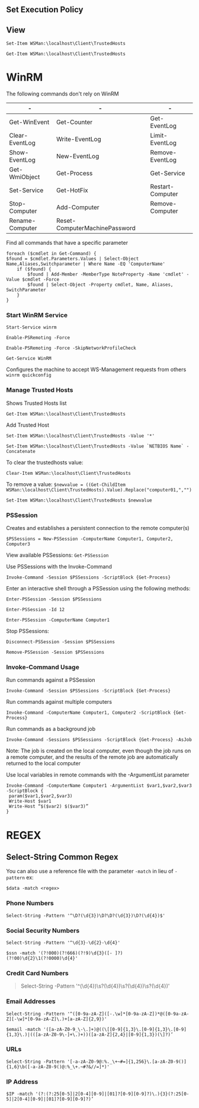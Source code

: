 
## Set Execution Policy 

## View 

```Set-Item WSMan:\localhost\Client\TrustedHosts```

```Get-Item WSMan:\localhost\Client\TrustedHosts```

# WinRM
The following commands don't rely on WinRM

| - | - | - | 
|----|-----|----|
|Get-WinEvent|Get-Counter|Get-EventLog|
|Clear-EventLog|Write-EventLog|Limit-EventLog|
|Show-EventLog|New-EventLog|Remove-EventLog|
|Get-WmiObject | Get-Process|Get-Service|
|Set-Service|Get-HotFix|Restart-Computer|
|Stop-Computer|Add-Computer|Remove-Computer|
|Rename-Computer|Reset-ComputerMachinePassword||


Find all commands that have a specific parameter

```
foreach ($cmdlet in Get-Command) {
$found = $cmdlet.Parameters.Values | Select-Object Name,Aliases,Switchparameter | Where Name -EQ 'ComputerName'
    if ($found) {
        $found | Add-Member -MemberType NoteProperty -Name 'cmdlet' -Value $cmdlet -Force
        $found | Select-Object -Property cmdlet, Name, Aliases, SwitchParameter
    }
}
```

### Start WinRM Service
```Start-Service winrm```  

```Enable-PSRemoting -Force```  

```Enable-PSRemoting -Force -SkipNetworkProfileCheck```  

```Get-Service WinRM```  


Configures the machine to accept WS-Management requests from others
```winrm quickconfig```


### Manage Trusted Hosts
Shows Trusted Hosts list

```Get-Item WSMan:\localhost\Client\TrustedHosts```  

Add Trusted Host

```Set-Item WSMan:\localhost\Client\TrustedHosts -Value '*'```  

```Set-Item WSMan:\localhost\Client\TrustedHosts -Value `NETBIOS Name` -Concatenate```  

To clear the trustedhosts value:

```Clear-Item WSMan:\localhost\Client\TrustedHosts``` 

To remove a value:
```$newvalue = ((Get-ChildItem WSMan:\localhost\Client\TrustedHosts).Value).Replace("computer01,","")```  

```Set-Item WSMan:\localhost\Client\TrustedHosts $newvalue```

### PSSession
Creates and establishes a persistent connection to the remote computer(s)

```$PSSessions = New-PSSession -ComputerName Computer1, Computer2, Computer3```

View available PSSessions:
```Get-PSSession```

Use PSSessions with the Invoke-Command

```Invoke-Command -Session $PSSessions -ScriptBlock {Get-Process}```

Enter an interactive shell through a PSSession using the following methods:

```Enter-PSSession -Session $PSSessions```  

```Enter-PSSession -Id 12```

```Enter-PSSession -ComputerName Computer1```

Stop PSSessions:

```Disconnect-PSSession -Session $PSSessions```

```Remove-PSSession -Session $PSSessions```

### Invoke-Command Usage
Run commands against a PSSession

```Invoke-Command -Session $PSSessions -ScriptBlock {Get-Process}```

Run commands against multiple computers

```Invoke-Command -ComputerName Computer1, Computer2 -ScriptBlock {Get-Process}```

Run commands as a background job

```Invoke-Command -Sessions $PSSessions -ScriptBlock {Get-Process} -AsJob```

Note: The job is created on the local computer, even though the job runs on a remote computer, and the results of the remote job are automatically returned to the local computer

Use local variables in remote commands with the -ArgumentList parameter

```
Invoke-Command -ComputerName Computer1 -ArgumentList $var1,$var2,$var3 -ScriptBlock {
 param($var1,$var2,$var3)
 Write-Host $var1
 Write-Host “$($var2) $($var3)”
}
```

# REGEX

## Select-String Common Regex
You can also use a reference file with the parameter `-match` in lieu of `-pattern` ex:

```$data -match <regex>```

### Phone Numbers

```Select-String -Pattern '^\D?(\d{3})\D?\D?(\d{3})\D?(\d{4})$'```
 
### Social Security Numbers

```Select-String -Pattern '^\d{3}-\d{2}-\d{4}'```

```$ssn -match '(?!000)(?!666)(?!9)\d{3}([- ]?)(?!00)\d{2}\1(?!0000)\d{4}'```

### Credit Card Numbers

> Select-String -Pattern '^(\d{4})\s?(\d{4})\s?(\d{4})\s?(\d{4})'

### Email Addresses

```Select-String -Pattern '^([0-9a-zA-Z]([-.\w]*[0-9a-zA-Z])*@([0-9a-zA-Z][-\w]*[0-9a-zA-Z]\.)+[a-zA-Z]{2,9})'```

```$email -match '([a-zA-Z0-9_\-\.]+)@((\[[0-9]{1,3}\.[0-9]{1,3}\.[0-9]{1,3}\.)|(([a-zA-Z0-9\-]+\.)+))([a-zA-Z]{2,4}|[0-9]{1,3})(\]?)’```

### URLs

```Select-String -Pattern '[-a-zA-Z0-9@:%._\+~#=]{1,256}\.[a-zA-Z0-9()]{1,6}\b([-a-zA-Z0-9()@:%_\+.~#?&//=]*)'```

### IP Address

```$IP -match '(?:(?:25[0-5]|2[0-4][0-9]|[01]?[0-9][0-9]?)\.){3}(?:25[0-5]|2[0-4][0-9]|[01]?[0-9][0-9]?)’```
